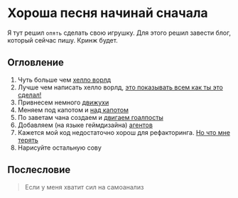 # Хороша песня начинай сначала
Я тут решил `опять` сделать свою игрушку. 
Для этого решил завести блог, который сейчас пишу. 
Кринж будет. 

## Огловление
1. Чуть больше чем [хелло ворлд](./Part1.md) 
2. Лучше чем написать хелло ворлд, [это показывать всем как ты это сделал!](./Part2.md)
3. Привнесем немного [движухи](./Part3.md)
4. Меняем под капотом и [над капотом](./Part4.md)
5. По заветам чана создаем и [двигаем гоалпосты](./Part5.md)
6. Добавляем (на языке геймдизайна) [агентов](./Part6.md)
7. Кажется мой код недостаточно хорош для рефакторинга. [Но что мне терять](./Part7.md)
8. Нарисуйте остальную сову

## Послесловие

> Если у меня хватит сил на самоанализ

